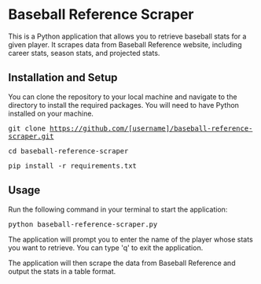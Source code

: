 
# Baseball Reference Scraper

This is a Python application that allows you to retrieve baseball stats for a given player. It scrapes data from Baseball Reference website, including career stats, season stats, and projected stats.

## Installation and Setup
You can clone the repository to your local machine and navigate to the directory to install the required packages. You will need to have Python installed on your machine.


<kbd>git clone https://github.com/[username]/baseball-reference-scraper.git</kbd>

<kbd>cd baseball-reference-scraper</kbd>

<kbd>pip install -r requirements.txt</kbd>

## Usage
Run the following command in your terminal to start the application:

<kbd>python baseball-reference-scraper.py</kbd>

The application will prompt you to enter the name of the player whose stats you want to retrieve. You can type 'q' to exit the application.

The application will then scrape the data from Baseball Reference and output the stats in a table format.